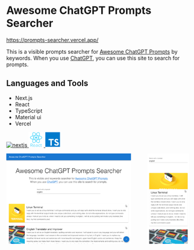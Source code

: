 # Awesome ChatGPT Prompts Searcher
https://prompts-searcher.vercel.app/

This is a visible prompts searcher for [Awesome ChatGPT Prompts](https://github.com/f/awesome-chatgpt-prompts) by keywords.
When you use [ChatGPT](https://openai.com/blog/chatgpt), you can use this site to search for prompts.

## Languages and Tools
- Next.js
- React
- TypeScript
- Material ui
- Vercel

<a href="https://nextjs.org/" target="_blank" rel="noreferrer"> <img src="https://cdn.worldvectorlogo.com/logos/nextjs-2.svg" alt="nextjs" width="40" height="40"/> </a>
<a href="https://reactjs.org/" target="_blank" rel="noreferrer"> <img src="https://raw.githubusercontent.com/devicons/devicon/master/icons/react/react-original-wordmark.svg" alt="react" width="40" height="40"/> </a>
<a href="https://www.typescriptlang.org/" target="_blank" rel="noreferrer"> <img src="https://raw.githubusercontent.com/devicons/devicon/master/icons/typescript/typescript-original.svg" alt="typescript" width="40" height="40"/> </a>

<img src="./public/readme/desktop.png" height="240" style="margin-right: 40px;" />
<img src="./public/readme/iPhone.png" height="240"/>
